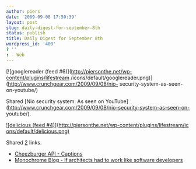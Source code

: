 ```yaml
---
author: piers
date: '2009-09-08 17:50:39'
layout: post
slug: daily-digest-for-september-8th
status: publish
title: Daily Digest for September 8th
wordpress_id: '400'
? ''
: - Web
---
```


[![googlereader (feed #6)](http://piersonthe.net/wp-content/plugins/lifestream
/icons/default/googlereader.png)](http://www.crunchgear.com/2009/09/08/nio-
security-system-as-seen-on-youtube/)

Shared [Nio security system: As seen on
YouTube](http://www.crunchgear.com/2009/09/08/nio-security-system-as-seen-on-
youtube/).

[![delicious (feed #4)](http://piersonthe.net/wp-content/plugins/lifestream/ic
ons/default/delicious.png)](http://del.icio.us/piersk)

Shared [2](void(0);) links.

  * [Cheezburger API - Captions](http://cheezburger.com/apidocs/CaptionApi.aspx)
  * [Monochrome Blog - If architects had to work like software developers](http://blog.monochrome.co.uk/2009/02/if-architects-had-to-work-like-software-developers/)

